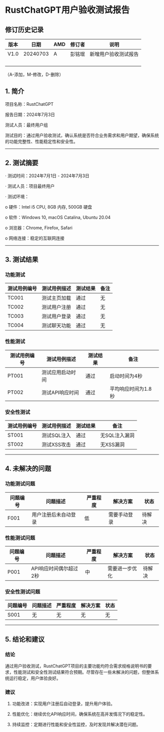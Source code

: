# RustChatGPT用户验收测试报告

## 修订历史记录

| 版本 | 日期     | AMD  | 修订者 | 说明                 |
| ---- | -------- | ---- | ------ | -------------------- |
| V1.0 | 20240703 | A    | 彭铭琨 | 新增用户验收测试报告 |
|      |          |      |        |                      |
|      |          |      |        |                      |
|      |          |      |        |                      |
|      |          |      |        |                      |

（A-添加，M-修改，D-删除）

## 1. 简介

项目名称：RustChatGPT

报告日期：2024年7月3日

测试人员：最终用户组

测试目的：通过用户验收测试，确认系统是否符合业务需求和用户期望，确保系统的功能完整性、性能稳定性和安全性。



------



## 2. 测试摘要

· 测试时间：2024年7月1日 - 2024年7月3日

· 测试人员：项目最终用户

· 测试环境：

o 硬件：Intel i5 CPU, 8GB 内存, 500GB 硬盘

o 软件：Windows 10, macOS Catalina, Ubuntu 20.04

o 浏览器：Chrome, Firefox, Safari

o 网络连接：稳定的互联网连接



------



## 3. 测试结果

### 功能测试

| 测试用例编号 | 测试用例描述 | 测试结果 | 备注 |
| ------------ | ------------ | -------- | ---- |
| TC001        | 测试主页加载 | 通过     | 无   |
| TC002        | 测试用户注册 | 通过     | 无   |
| TC003        | 测试用户登录 | 通过     | 无   |
| TC004        | 测试聊天功能 | 通过     | 无   |

### 性能测试

| 测试用例编号 | 测试用例描述     | 测试结果 | 备注                |
| ------------ | ---------------- | -------- | ------------------- |
| PT001        | 测试应用启动时间 | 通过     | 启动时间为4秒       |
| PT002        | 测试API响应时间  | 通过     | 平均响应时间为1.8秒 |

### 安全性测试

| 测试用例编号 | 测试用例描述 | 测试结果 | 备注          |
| ------------ | ------------ | -------- | ------------- |
| ST001        | 测试SQL注入  | 通过     | 无SQL注入漏洞 |
| ST002        | 测试XSS攻击  | 通过     | 无XSS漏洞     |



------



## 4. 未解决的问题

### 功能测试问题

| 问题编号 | 问题描述             | 严重程度 | 解决方案     | 状态   |
| -------- | -------------------- | -------- | ------------ | ------ |
| F001     | 用户注册后未自动登录 | 低       | 需要手动登录 | 待解决 |

### 性能测试问题

| 问题编号 | 问题描述               | 严重程度 | 解决方案       | 状态   |
| -------- | ---------------------- | -------- | -------------- | ------ |
| P001     | API响应时间偶尔超过2秒 | 中       | 需要进一步优化 | 待解决 |

### 安全性测试问题

| 问题编号 | 问题描述 | 严重程度 | 解决方案 | 状态 |
| -------- | -------- | -------- | -------- | ---- |
| S001     | 无       | 无       | 无       | 无   |



------



## 5. 结论和建议

### 结论

通过用户验收测试，RustChatGPT项目的主要功能均符合需求规格说明书的要求，性能测试和安全性测试结果符合预期。尽管存在一些未解决的问题，但整体系统运行稳定，用户体验良好。

### 建议

1. 功能改进：实现用户注册后自动登录，提升用户体验。

2. 性能优化：继续优化API响应时间，确保系统在高并发情况下的稳定性。

3. 持续监控：定期进行性能和安全性监控，及时发现并解决潜在问题。